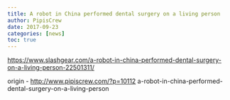 ```yaml
---
title: A robot in China performed dental surgery on a living person
author: PipisCrew
date: 2017-09-23
categories: [news]
toc: true
---
```


https://www.slashgear.com/a-robot-in-china-performed-dental-surgery-on-a-living-person-22501311/

origin - http://www.pipiscrew.com/?p=10112 a-robot-in-china-performed-dental-surgery-on-a-living-person